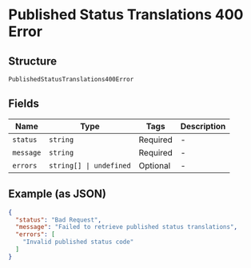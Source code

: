 
# Published Status Translations 400 Error

## Structure

`PublishedStatusTranslations400Error`

## Fields

| Name | Type | Tags | Description |
|  --- | --- | --- | --- |
| `status` | `string` | Required | - |
| `message` | `string` | Required | - |
| `errors` | `string[] \| undefined` | Optional | - |

## Example (as JSON)

```json
{
  "status": "Bad Request",
  "message": "Failed to retrieve published status translations",
  "errors": [
    "Invalid published status code"
  ]
}
```

